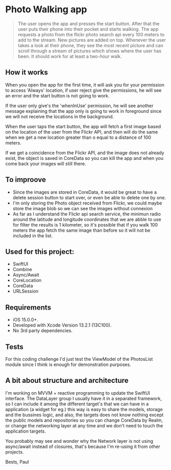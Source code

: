 # Photo Walking app

> The user opens the app and presses the start button. After that the user puts their phone into their pocket and starts walking. The app requests a photo from the flickr photo search api every 100 meters to add to the stream. New pictures are added on top. Whenever the user takes a look at their phone, they see the most recent picture and can scroll through a stream of pictures which shows where the user has been. It should work for at least a two-hour walk. 

## How it works

When you open the app for the first time, it will ask you for your permission to access 'Always' location, if user reject give the permissions, he will see an error and the start button is not going to work. 

If the user only give's the 'whenInUse' permission, he will see another message explaining that the app only is going to work in foreground since we will not receive the locations in the background. 

When the user taps the start button, the app will fetch a first image based on the location of the user from the Flickr API, and then will do the same when we get a new location greater than o equal to a distance of 100 meters.

If we get a coincidence from the Flickr API, and the image does not already exist, the object is saved in CoreData so you can kill the app and when you come back your images will still there.

## To improove 

- Since the images are stored in CoreData, it would be great to have a delete session button to start over, or even be able to delete one by one.
- I'm only storing the Photo object received from Flickr, we could maybe store the image blob so we can see the images without connexion
- As far as I understand the Flickr api search service, the minimun radio around the latitude and longitude coordinates that we are abble to use for filter the results is 1 kilometer, so it's possible that if you walk 100 meters the app fetch the same image than before so it will not be included in the list. 

## Used for this project:

- SwiftUI
- Combine
- Async/Await 
- CoreLocation
- CoreData
- URLSession

## Requirements

- iOS 15.0.0+.
- Developed with Xcode Version 13.2.1 (13C100).
- No 3rd party dependencies.

## Tests

 For this coding challenge I'd just test the ViewModel of the PhotosList module since I think is enough for demonstration purposes.

## A bit about structure and architecture

I'm working on MVVM + reactive programming to update the SwiftUI interface. The DataLayer group I usually have it in a separated framework, so I can include it among the different target's that we can have in a application (a widget for eg.) this way is easy to share the models, storage and the bussines logic, and also, the targets does not know nothing except the public models and repositories so you can change CoreData by Realm, or change the networking layer at any time and we don't need to touch the application targets.

You probably may see and wonder why the Network layer is not using async/await instead of closures, that's because I'm re-using it from other projects.

Bests, Paul